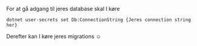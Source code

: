 For at gå adgang til jeres database skal I køre 

`dotnet user-secrets set Db:ConnectionString {Jeres connection string her}`

Derefter kan I køre jeres migrations ☺️